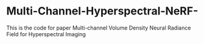 # Multi-Channel-Hyperspectral-NeRF-
This is the code for paper Multi-channel Volume Density Neural Radiance Field for Hyperspectral Imaging
